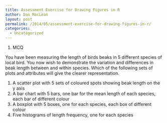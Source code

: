 ```yaml
---
title: Assessment Exercise for Drawing Figures in R
author: Dan MacLean
layout: post
permalink: /2014/05/assessment-exercise-for-drawing-figures-in-r/
categories:
  - Uncategorized
---
```

1. MCQ

You have been measuring the length of birds beaks in 5 different species of local bird. You now wish to demonstrate the variation and differences in beak length between and within species. Which of the following sets of plots and attributes will give the clearer representation.

1) A scatter plot with 5 sets of coloured spots showing beak length on the y axis  
2) A bar chart with 5 bars, one bar for the mean length of each species, each bar of different colour  
3) A boxplot with 5 boxes, one for each species, each box of different colour  
4) Five histograms of length frequency, one for each species